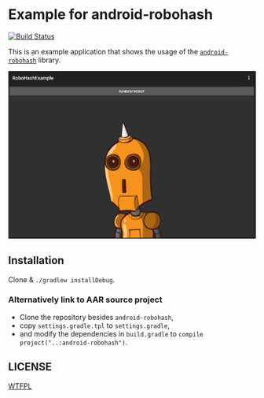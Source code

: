 Example for android-robohash
==============================
[![Build Status](https://travis-ci.org/neuhalje/android-robohash-example.svg?branch=master)](https://travis-ci.org/neuhalje/android-robohash-example)

This is an example application that shows the usage of the [`android-robohash`](https://github.com/neuhalje/android-robohash) library.

![Screenshot](readme.d/screenshot.png)

Installation
---------------
Clone & `./gradlew installDebug`.

### Alternatively link to AAR source project

* Clone the repository besides `android-robohash`,
* copy `settings.gradle.tpl`  to `settings.gradle`,
* and modify the dependencies in `build.gradle` to `compile project("..:android-robohash")`.


LICENSE
-----------

[WTFPL](http://www.wtfpl.net/about/)
